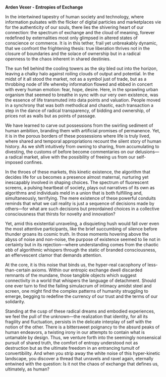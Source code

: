 **Arden Vexer - Entropies of Exchange**

In the intertwined tapestry of human society and technology, where information pulsates with the flicker of digital particles and marketplaces vie for the authenticity of our souls, there lies the shivering heart of our connection: the spectrum of exchange and the cloud of meaning, forever redefined by externalities most only glimpsed in altered states of conscience or commerce. It is in this tether, frail yet unbreakably dynamic, that we confront the frightening thesis: true liberation thrives not in the closure of boundaries and the solace of ownership but in a radical openness to the chaos inherent in shared destinies.

The sun fell behind the cooling towers as the sky bled out into the horizon, leaving a chalky halo against roiling clouds of output and potential. In the midst of it all stood the market, not as a symbol just of trade, but as a throbbing node of life whereby information flowed and ebbed in concert with every human emotion: fear, hope, desire. Here, in the sprawling urban organism that seemed to breathe in sync with our very own existence, was the essence of life transmuted into data points and valuation. People moved in a synchrony that was both methodical and chaotic, each transaction a step in the dance of radical transparency, of bidding and ownership, of prices not as walls but as points of passage.

We have learned to carve out possessions from the swirling sediment of human ambition, branding them with artificial promises of permanence. Yet, it is in the porous borders of these possessions where life is truly lived, where shared and temporal appropriations recount the silent story of human history. As we shift intuitively from owning to sharing, from accumulating to divesting, the customs of before become commentaries on our delusions—a radical market, alive with the possibility of freeing us from our self-imposed confines.

In the throes of these markets, this kinetic existence, the algorithm that decides life for us becomes a presence almost maternal, nurturing yet inescapably involved in shaping choices. The spectrum of fluorescent screens, a pulsing heartbeat of society, plays out narratives of its own as algorithms and individuals meld in a union that is both fulfilling and, simultaneously, terrifying. The mere existence of these powerful conduits reminds that what we call reality is just a sequence of decisions made by others—for what are such decisions but preordained choices in a collective consciousness that thirsts for novelty and innovation?

Yet, amid this existential unraveling, a disquieting hush would fall over even the most attentive participants, like the brief succumbing of silence before thunder groans its cosmic truth. In those moments hovering above the abyss of noise and non-noise, the purpose of existence seemed to lie not in certainty but in its rejection—where understanding comes from the chaotic ebb of algorithmic whispers through the static of branded consciousness, an effervescent clamor that demands attention.

At the core, it is this noise that binds us, the hyper-real cacophony of less-than-certain axioms. Within our entropic exchange dwell discarded remnants of the mundane, those tangible objects which suggest connectivity in a world that whispers the language of detachment. Should one ever turn to find the failing simulacrum of intimacy amidst steel and screen, one might find the complex patterns of humanity struggling to emerge, begging to redefine the currency of our trust and the terms of our solidarity.

Standing at the cusp of these radical dreams and embodied experiences, we feel the pull of the unknown—the realization that identity, for all its fragility and fluctuation, persists in the delicate interplay of self with the notion of the other. There is a bittersweet poignancy to the absurd peaks of human endeavors, a twisting irony in our attempts to contain what is untamable by design. Thus, we venture forth into the seemingly nonsensical pursuit of shared truth, the comfort of entropy understood not as destruction but as the ultimate freedom in an entrancing tumult of convertibility. And when you strip away the white noise of this hyper-kinetic landscape, you discover a thread that unravels and ravel again, eternally entwined with the question: Is it not the chaos of exchange that defines us, ultimately, as human?